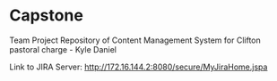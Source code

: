 # Capstone
Team Project Repository of Content Management System for Clifton pastoral charge - Kyle Daniel

Link to JIRA Server:
http://172.16.144.2:8080/secure/MyJiraHome.jspa

